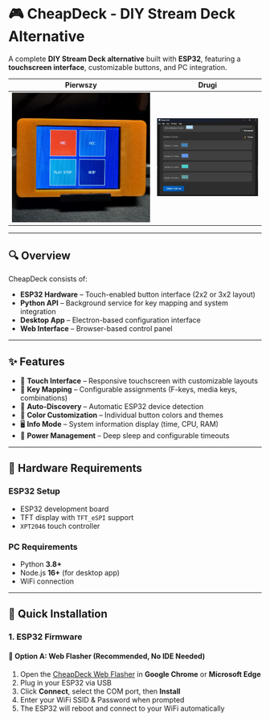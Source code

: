 # 🎮 CheapDeck - DIY Stream Deck Alternative

A complete **DIY Stream Deck alternative** built with **ESP32**, featuring a **touchscreen interface**, customizable buttons, and PC integration.

| Pierwszy | Drugi |
|----------|-------|
| ![img1](pic.png) | ![img2](pic2.png) |
---

## 🔍 Overview

CheapDeck consists of:

- **ESP32 Hardware** – Touch-enabled button interface (2x2 or 3x2 layout)  
- **Python API** – Background service for key mapping and system integration  
- **Desktop App** – Electron-based configuration interface  
- **Web Interface** – Browser-based control panel  

---

## ✨ Features

- 📱 **Touch Interface** – Responsive touchscreen with customizable layouts  
- 🎹 **Key Mapping** – Configurable assignments (F-keys, media keys, combinations)  
- 🔎 **Auto-Discovery** – Automatic ESP32 device detection  
- 🎨 **Color Customization** – Individual button colors and themes  
- 🖥 **Info Mode** – System information display (time, CPU, RAM)  
- 🔋 **Power Management** – Deep sleep and configurable timeouts  

---

## 🔧 Hardware Requirements

### ESP32 Setup
- ESP32 development board  
- TFT display with `TFT_eSPI` support  
- `XPT2046` touch controller  

### PC Requirements
- Python **3.8+**  
- Node.js **16+** (for desktop app)  
- WiFi connection  

---

## 🚀 Quick Installation

### 1. ESP32 Firmware

#### 🔹 Option A: Web Flasher (Recommended, No IDE Needed)
1. Open the [CheapDeck Web Flasher](https://hdmain.github.io/CheapDeck_Webflasher) in **Google Chrome** or **Microsoft Edge**  
2. Plug in your ESP32 via USB  
3. Click **Connect**, select the COM port, then **Install**  
4. Enter your WiFi SSID & Password when prompted  
5. The ESP32 will reboot and connect to your WiFi automatically
